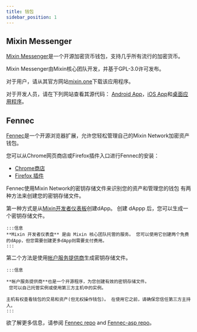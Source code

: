 ```yaml
---
title: 钱包
sidebar_position: 1
---
```


## Mixin Messenger

[Mixin Messenger](https://mixin.one/messenger)是一个开源加密货币钱包，支持几乎所有流行的加密货币。

Mixin Messenger由Mixin核心团队开发，并基于GPL-3.0许可发布。

对于用户，请从其官方网站[mixin.one](https://mixin.one/messenger)下载该应用程序。

对于开发人员，请在下列网站查看其源代码： [Android App](https://github.com/MixinNetwork/android-app)，[iOS App](https://github.com/MixinNetwork/ios-app)和[桌面应用程序](https://github.com/MixinNetwork/desktop-app)。


## Fennec


[Fennec](https://github.com/fox-one/fennec)是一个开源浏览器扩展，允许您轻松管理自己的Mixin Network加密资产钱包。

您可以从Chrome网页商店或Firefox插件入口进行Fennec的安装：

- [Chrome商店](https://chrome.google.com/webstore/detail/fennec/eincngenkhohbbfpkohipekcmnkfamjp)
- [Firefox 插件](https://addons.mozilla.org/en-US/firefox/addon/fennec/)

Fennec使用Mixin Network的密钥存储文件来识别您的资产和管理您的钱包 有两种方法来创建您的密钥存储文件。

第一种方式是从[Mixin开发者仪表板](https://developers.mixin.one/dashboard)创建dApp。 创建 dAppp 后，您可以生成一个密钥存储文件。

````mdx-code-block
:::信息
**Mixin 开发者仪表盘** 是由 Mixin 核心团队托管的服务。 您可以使用它创建两个免费的dApp，但您需要创建更多dApp则需要支付费用。
:::
````

第二个方法是使用[帐户服务提供商](https://github.com/fox-one/fennec-asp)生成密钥存储文件。

```mdx-code-block
:::信息

**帐户服务提供商**也是一个开源程序，为您创建有效的密钥存储文件。
 您可以自己托管实例或使用第三方主机中的实例。

主机有权查看钱包的交易和资产(但无权操作钱包)。 在使用它之前，请确保您信任第三方主持人。
:::
```

欲了解更多信息，请参阅 [Fennec repo](https://github.com/fox-one/fennec) and [Fennec-asp repo](https://github.com/fox-one/fennec-asp)。